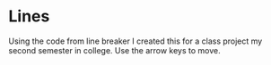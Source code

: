 # Lines
Using the code from line breaker I created this for a class project my second semester in college.
Use the arrow keys to move.
